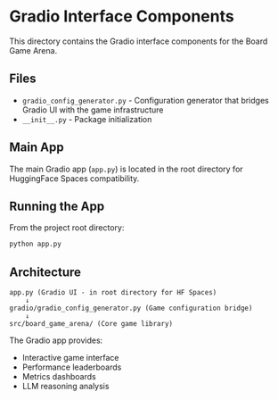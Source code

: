 # Gradio Interface Components

This directory contains the Gradio interface components for the Board Game Arena.

## Files

- `gradio_config_generator.py` - Configuration generator that bridges Gradio UI with the game infrastructure
- `__init__.py` - Package initialization

## Main App

The main Gradio app (`app.py`) is located in the root directory for HuggingFace Spaces compatibility.

## Running the App

From the project root directory:

```bash
python app.py
```

## Architecture

```
app.py (Gradio UI - in root directory for HF Spaces)
    ↓
gradio/gradio_config_generator.py (Game configuration bridge)
    ↓  
src/board_game_arena/ (Core game library)
```

The Gradio app provides:
- Interactive game interface
- Performance leaderboards  
- Metrics dashboards
- LLM reasoning analysis
